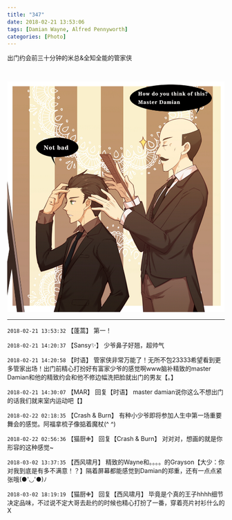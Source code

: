 ```yaml
---
title: "347"
date: 2018-02-21 13:53:06
tags: [Damian Wayne, Alfred Pennyworth]
categories: [Photo]
---
```


<p>出门约会前三十分钟的米总&amp;全知全能的管家侠</p> 
<p><br /></p>

![](https://raw.githubusercontent.com/alicewish/meowchain247/master/img_cVZNdzJtQk9JV2NpSnJ5WVBIL01QMEtMRmh5SHN2MmpRZEhSTlVHNCtObngwVVRlS2Y3YmVRPT0.jpg)

---

`2018-02-21 13:53:32` 【蓬蒿】 第一！

`2018-02-21 14:20:37` 【Sansy✨】 少爷鼻子好翘，超帅气

`2018-02-21 14:20:58` 【时语】 管家侠非常万能了！无所不包23333希望看到更多管家出场！出门前精心打扮好有富家少爷的感觉啊www脑补精致的master Damian和他的精致约会和他不修边幅洗把脸就出门的男友【。】

`2018-02-21 14:30:07` 【MAR】 回复【时语】 master damian说你这么不想出门的话我们就来室内运动吧【】

`2018-02-22 02:18:35` 【Crash & Burn】 有种小少爷即将参加人生中第一场重要舞会的感觉。阿福拿梳子像掂着魔杖(^ ^)

`2018-02-22 02:56:36` 【猫厨✙】 回复【Crash & Burn】 对对对，想画的就是你形容的这种感觉~

`2018-03-02 13:37:35` 【西风啸月】 精致的Wayne和。。。。的Grayson【大少：你对我到底是有多不满意！？】隔着屏幕都能感觉到Damian的郑重，还有一点点紧张哦(●'◡'●)ﾉ

`2018-03-02 18:19:19` 【猫厨✙】 回复【西风啸月】 毕竟是个真的王子hhhh细节决定品味，不过说不定大哥去赴约的时候也精心打扮了一番，穿着亮片衬衫什么的X
